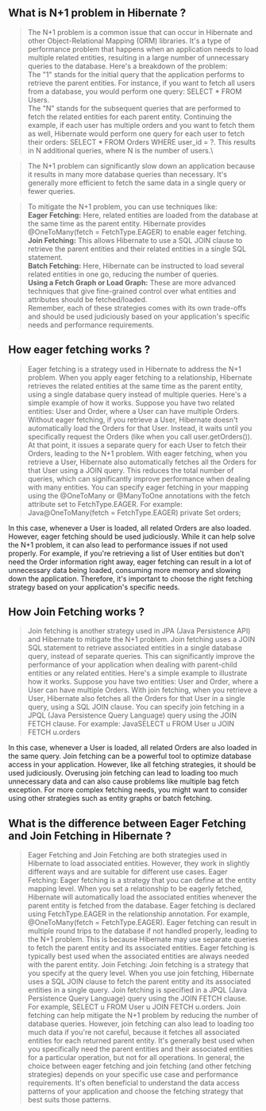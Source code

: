 What is N+1 problem in Hibernate ?
---
> The N+1 problem is a common issue that can occur in Hibernate and other Object-Relational Mapping (ORM) libraries. It's a type of performance problem that happens when an application needs to load multiple related entities, resulting in a large number of unnecessary queries to the database.
Here's a breakdown of the problem:\
The "1" stands for the initial query that the application performs to retrieve the parent entities. For instance, if you want to fetch all users from a database, you would perform one query: SELECT * FROM Users.\
The "N" stands for the subsequent queries that are performed to fetch the related entities for each parent entity. Continuing the example, if each user has multiple orders and you want to fetch them as well, Hibernate would perform one query for each user to fetch their orders: SELECT * FROM Orders WHERE user_id = ?. This results in N additional queries, where N is the number of users.\

> The N+1 problem can significantly slow down an application because it results in many more database queries than necessary. It's generally more efficient to fetch the same data in a single query or fewer queries.

> To mitigate the N+1 problem, you can use techniques like:\
**Eager Fetching:** Here, related entities are loaded from the database at the same time as the parent entity. Hibernate provides @OneToMany(fetch = FetchType.EAGER) to enable eager fetching.\
**Join Fetching:** This allows Hibernate to use a SQL JOIN clause to retrieve the parent entities and their related entities in a single SQL statement.\
**Batch Fetching:** Here, Hibernate can be instructed to load several related entities in one go, reducing the number of queries.\
**Using a Fetch Graph or Load Graph:** These are more advanced techniques that give fine-grained control over what entities and attributes should be fetched/loaded.\
Remember, each of these strategies comes with its own trade-offs and should be used judiciously based on your application's specific needs and performance requirements.

How eager fetching works ?
---
> Eager fetching is a strategy used in Hibernate to address the N+1 problem. When you apply eager fetching to a relationship, Hibernate retrieves the related entities at the same time as the parent entity, using a single database query instead of multiple queries.
Here's a simple example of how it works. Suppose you have two related entities: User and Order, where a User can have multiple Orders.
Without eager fetching, if you retrieve a User, Hibernate doesn't automatically load the Orders for that User. Instead, it waits until you specifically request the Orders (like when you call user.getOrders()). At that point, it issues a separate query for each User to fetch their Orders, leading to the N+1 problem.
With eager fetching, when you retrieve a User, Hibernate also automatically fetches all the Orders for that User using a JOIN query. This reduces the total number of queries, which can significantly improve performance when dealing with many entities.
You can specify eager fetching in your mapping using the @OneToMany or @ManyToOne annotations with the fetch attribute set to FetchType.EAGER. For example:
Java@OneToMany(fetch = FetchType.EAGER)
private Set<Order> orders;

In this case, whenever a User is loaded, all related Orders are also loaded.
However, eager fetching should be used judiciously. While it can help solve the N+1 problem, it can also lead to performance issues if not used properly. For example, if you're retrieving a list of User entities but don't need the Order information right away, eager fetching can result in a lot of unnecessary data being loaded, consuming more memory and slowing down the application. Therefore, it's important to choose the right fetching strategy based on your application's specific needs.

How Join Fetching works ?
---
> Join fetching is another strategy used in JPA (Java Persistence API) and Hibernate to mitigate the N+1 problem.
Join fetching uses a JOIN SQL statement to retrieve associated entities in a single database query, instead of separate queries. This can significantly improve the performance of your application when dealing with parent-child entities or any related entities.
Here's a simple example to illustrate how it works. Suppose you have two entities: User and Order, where a User can have multiple Orders.
With join fetching, when you retrieve a User, Hibernate also fetches all the Orders for that User in a single query, using a SQL JOIN clause.
You can specify join fetching in a JPQL (Java Persistence Query Language) query using the JOIN FETCH clause. For example:
JavaSELECT u FROM User u JOIN FETCH u.orders

In this case, whenever a User is loaded, all related Orders are also loaded in the same query.
Join fetching can be a powerful tool to optimize database access in your application. However, like all fetching strategies, it should be used judiciously. Overusing join fetching can lead to loading too much unnecessary data and can also cause problems like multiple bag fetch exception.
For more complex fetching needs, you might want to consider using other strategies such as entity graphs or batch fetching.

What is the difference between Eager Fetching and Join Fetching in Hibernate ?
---
> Eager Fetching and Join Fetching are both strategies used in Hibernate to load associated entities. However, they work in slightly different ways and are suitable for different use cases.
Eager Fetching:
Eager fetching is a strategy that you can define at the entity mapping level. When you set a relationship to be eagerly fetched, Hibernate will automatically load the associated entities whenever the parent entity is fetched from the database.
Eager fetching is declared using FetchType.EAGER in the relationship annotation. For example, @OneToMany(fetch = FetchType.EAGER).
Eager fetching can result in multiple round trips to the database if not handled properly, leading to the N+1 problem. This is because Hibernate may use separate queries to fetch the parent entity and its associated entities.
Eager fetching is typically best used when the associated entities are always needed with the parent entity.
Join Fetching:
Join fetching is a strategy that you specify at the query level. When you use join fetching, Hibernate uses a SQL JOIN clause to fetch the parent entity and its associated entities in a single query.
Join fetching is specified in a JPQL (Java Persistence Query Language) query using the JOIN FETCH clause. For example, SELECT u FROM User u JOIN FETCH u.orders.
Join fetching can help mitigate the N+1 problem by reducing the number of database queries.
However, join fetching can also lead to loading too much data if you're not careful, because it fetches all associated entities for each returned parent entity. It's generally best used when you specifically need the parent entities and their associated entities for a particular operation, but not for all operations.
In general, the choice between eager fetching and join fetching (and other fetching strategies) depends on your specific use case and performance requirements. It's often beneficial to understand the data access patterns of your application and choose the fetching strategy that best suits those patterns.

